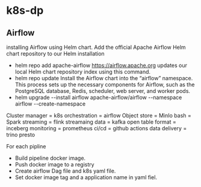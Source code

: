# k8s-dp

## Airflow
installing Airflow using Helm chart. Add the official Apache Airflow Helm chart repository to our Helm installation
- helm repo add apache-airflow https://airflow.apache.org
updates our local Helm chart repository index using this command.
- helm repo update
Install the Airflow chart into the “airflow” namespace. This process sets up the necessary components for Airflow, such as the PostgreSQL database, Redis, scheduler, web server, and worker pods.
- helm upgrade --install airflow apache-airflow/airflow --namespace airflow --create-namespace

Cluster manager = k8s
orchestration  = airflow
Object store = MinIo
bash = Spark
streaming  = flink
streamaing data = kafka
open table format = inceberg
monitoring = prometheus 
ci/cd = github actions
data delivery = trino presto

For each pipline
- Build pipeline docker image.
- Push docker image to a registry
- Create airflow Dag file and k8s yaml file.
- Set docker image tag and a application name in yaml fiel.